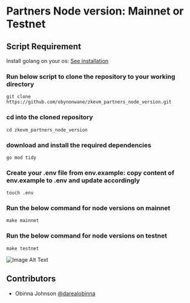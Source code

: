 # Partners Node version: Mainnet or Testnet
## Script Requirement

 Install golang on your os: [See installation](https://go.dev/doc/install)

### Run below script to clone the repository to your working directory

```
git clone https://github.com/obynonwane/zkevm_partners_node_version.git
```


### cd into the cloned repository
```
cd zkevm_partners_node_version
```

### download and install the required dependencies

```
go mod tidy
```

### Create your .env file from env.example: copy content of env.example to .env and update accordingly
```
touch .env
```

### Run the below command for node versions on mainnet

```
make mainnet
```

### Run the below command for node versions on testnet

```
make testnet
```

![Image Alt Text](https://res.cloudinary.com/dxec82vds/image/upload/v1694132281/Screenshot_2023-09-08_at_01.16.29_qzlcl5.png)

## Contributors
- Obinna Johnson [@darealobinna](https://twitter.com/darealobinna)
